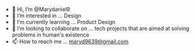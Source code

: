 - 👋 Hi, I’m @Marydaniel9
- 👀 I’m interested in ... Design
- 🌱 I’m currently learning ... Product Design
- 💞️ I’m looking to collaborate on ... tech projects that are aimed at solving problems in human's existence 
- 📫 How to reach me ... maryd9639@gmail.com

<!---
Marydaniel9/Marydaniel9 is a ✨ special ✨ repository because its `README.md` (this file) appears on your GitHub profile.
You can click the Preview link to take a look at your changes.
--->
